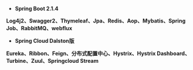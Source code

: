 - **Spring Boot 2.1.4**

**Log4j2、Swagger2、Thymeleaf、Jpa、Redis、Aop、Mybatis、Spring Job、RabbitMQ、webflux**

- **Spring Cloud Dalston版**

**Eureka、Ribbon、Feign、分布式配置中心、Hystrix、Hystrix Dashboard、Turbine、Zuul、Springcloud Stream**

